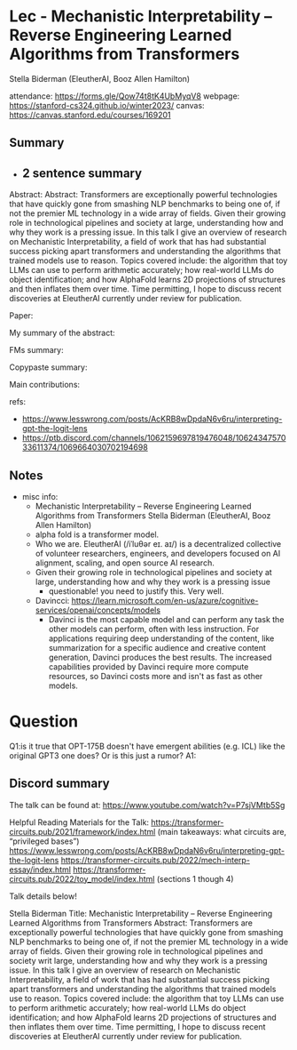 # Lec - Mechanistic Interpretability – Reverse Engineering Learned Algorithms from Transformers
Stella Biderman (EleutherAI, Booz Allen Hamilton)

attendance: https://forms.gle/Qow74t8tK4UbMyqV8
webpage: https://stanford-cs324.github.io/winter2023/
canvas: https://canvas.stanford.edu/courses/169201

## Summary
- 2 sentence summary 
  - 

Abstract:
Abstract: Transformers are exceptionally powerful technologies that have quickly gone from smashing NLP benchmarks to 
being one of, if not the premier ML technology in a wide array of fields. Given their growing role in technological 
pipelines and society at large, understanding how and why they work is a pressing issue. In this talk I give an 
overview of research on Mechanistic Interpretability, a field of work that has had substantial success picking apart 
transformers and understanding the algorithms that trained models use to reason. Topics covered include: the algorithm 
that toy LLMs can use to perform arithmetic accurately; how real-world LLMs do object identification; and how AlphaFold 
learns 2D projections of structures and then inflates them over time. Time permitting, I hope to discuss recent \
discoveries at EleutherAI currently under review for publication.

Paper: 

My summary of the abstract:

FMs summary:

Copypaste summary:

Main contributions:

refs:
  - https://www.lesswrong.com/posts/AcKRB8wDpdaN6v6ru/interpreting-gpt-the-logit-lens
  - https://ptb.discord.com/channels/1062159697819476048/1062434757033611374/1069664030702194698

## Notes

- misc info:
  - Mechanistic Interpretability – Reverse Engineering Learned Algorithms from Transformers
Stella Biderman (EleutherAI, Booz Allen Hamilton)
  - alpha fold is a transformer model.
  - Who we are. EleutherAI (/iˈluθər eɪ. aɪ/) is a decentralized collective of volunteer researchers, engineers, and 
  developers focused on AI alignment, scaling, and open source AI research.
  - Given their growing role in technological 
  pipelines and society at large, understanding how and why they work is a pressing issue
    - questionable! you need to justify this. Very well.
  - Davincci: https://learn.microsoft.com/en-us/azure/cognitive-services/openai/concepts/models
    - Davinci is the most capable model and can perform any task the other models can perform, often with less 
    instruction. For applications requiring deep understanding of the content, like summarization for a specific 
    audience and creative content generation, Davinci produces the best results. The increased capabilities provided 
    by Davinci require more compute resources, so Davinci costs more and isn't as fast as other models.

# Question

Q1:is it true that OPT-175B doesn't have emergent abilities (e.g. ICL) like the original GPT3 one does? Or is this just a rumor? 
A1:  



## Discord summary

The talk can be found at: https://www.youtube.com/watch?v=P7sjVMtb5Sg

Helpful Reading Materials for the Talk:
https://transformer-circuits.pub/2021/framework/index.html (main takeaways: what circuits are, “privileged bases”)
https://www.lesswrong.com/posts/AcKRB8wDpdaN6v6ru/interpreting-gpt-the-logit-lens
https://transformer-circuits.pub/2022/mech-interp-essay/index.html
https://transformer-circuits.pub/2022/toy_model/index.html (sections 1 though 4)

Talk details below!

Stella Biderman
Title: Mechanistic Interpretability – Reverse Engineering Learned Algorithms from Transformers
Abstract: Transformers are exceptionally powerful technologies that have quickly gone from smashing NLP benchmarks to being one of, if not the premier ML technology in a wide array of fields. Given their growing role in technological pipelines and society writ large, understanding how and why they work is a pressing issue. In this talk I give an overview of research on Mechanistic Interpretability, a field of work that has had substantial success picking apart transformers and understanding the algorithms that trained models use to reason. Topics covered include: the algorithm that toy LLMs can use to perform arithmetic accurately; how real-world LLMs do object identification; and how AlphaFold learns 2D projections of structures and then inflates them over time. Time permitting, I hope to discuss recent discoveries at EleutherAI currently under review for publication.
